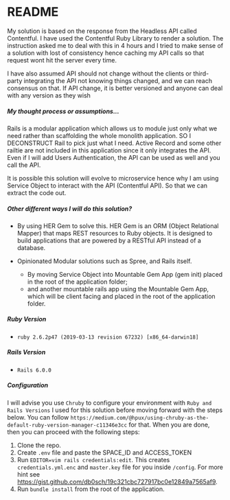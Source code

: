 # README

My solution is based on the response from the Headless API called Contentful. I have used the Contentful Ruby Library to render a solution. The instruction asked me to deal with this in 4 hours and I tried to make sense of a solution with lost of consistency hence caching my API calls so that request wont hit the server every time.  

I have also assumed API should not change without the clients or third-party integrating the API not knowing things changed, and we can reach consensus on that. If API change, it is better versioned and anyone can deal with any version as they wish

##### My thought process or assumptions...

Rails is a modular application which allows us to module just only what we need rather than scaffolding the whole monolith application. SO I DECONSTRUCT Rail to pick just what I need. Active Record and some other railtie are not included in this application since it only integrates the API. Even if I will add Users Authentication, the API can be used as well and you call the API.

It is possible this solution will evolve to microservice hence why I am using Service Object to interact with the API (Contentful API). So that we can extract the code out.

##### Other different ways I will do this solution?

* By using HER Gem to solve this. HER Gem is an ORM (Object Relational Mapper) that maps REST resources to Ruby objects. It is designed to build applications that are powered by a RESTful API instead of a database.

* Opinionated Modular solutions such as Spree, and Rails itself. 
  - By moving Service Object into Mountable Gem App (gem init) placed in the root of the application folder; 
  - and another mountable rails app using the Mountable Gem App, which will be client facing and placed in the root of the application folder.
 
##### Ruby Version 

* `ruby 2.6.2p47 (2019-03-13 revision 67232) [x86_64-darwin18]`

##### Rails Version 

* `Rails 6.0.0`

##### Configuration

I will advise you use `Chruby` to configure your environment with `Ruby and Rails Versions` I used for this solution before moving forward with the steps below. You can follow `https://medium.com/@hpux/using-chruby-as-the-default-ruby-version-manager-c11346e3cc` for that. When you are done, then you can proceed with the following steps:
1. Clone the repo.
2. Create `.env` file and paste the SPACE_ID and ACCESS_TOKEN
3. Run `EDITOR=vim rails credentials:edit`. This creates `credentials.yml.enc` and `master.key` file for you inside `/config`. For more hint see https://gist.github.com/db0sch/19c321cbc727917bc0e12849a7565af9.
4. Run `bundle install` from the root of the application.
